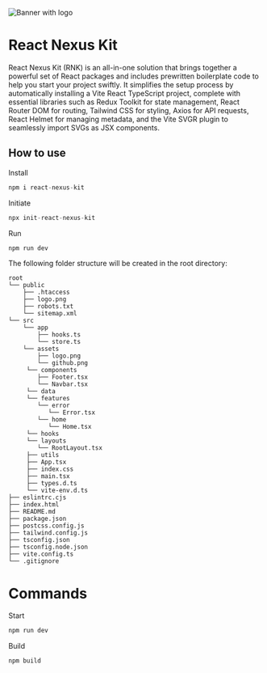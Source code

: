 <!-- @format -->

![Banner with logo](https://i.imgur.com/xtTrKiR.png)

# React Nexus Kit

React Nexus Kit (RNK) is an all-in-one solution that brings together a powerful set of React packages and includes prewritten boilerplate code to help you start your project swiftly. It simplifies the setup process by automatically installing a Vite React TypeScript project, complete with essential libraries such as Redux Toolkit for state management, React Router DOM for routing, Tailwind CSS for styling, Axios for API requests, React Helmet for managing metadata, and the Vite SVGR plugin to seamlessly import SVGs as JSX components.

## How to use

Install

```js
npm i react-nexus-kit
```

Initiate

```js
npx init-react-nexus-kit
```

Run

```js
npm run dev
```

The following folder structure will be created in the root directory:

```
root
└── public
    ├── .htaccess
    ├── logo.png
    ├── robots.txt
    └── sitemap.xml
└── src
    └── app
        ├── hooks.ts
        └── store.ts
    └── assets
        ├── logo.png
        └── github.png
     └── components
        ├── Footer.tsx
        └── Navbar.tsx
     └── data
     └── features
        └── error
           └── Error.tsx
        └── home
           └── Home.tsx
     └── hooks
     └── layouts
        └── RootLayout.tsx
     ├── utils
     ├── App.tsx
     ├── index.css
     ├── main.tsx
     ├── types.d.ts
     └── vite-env.d.ts
├── eslintrc.cjs
├── index.html
├── README.md
├── package.json
├── postcss.config.js
├── tailwind.config.js
├── tsconfig.json
├── tsconfig.node.json
├── vite.config.ts
└── .gitignore
```

# Commands

Start

```js
npm run dev
```

Build

```js
npm build
```
